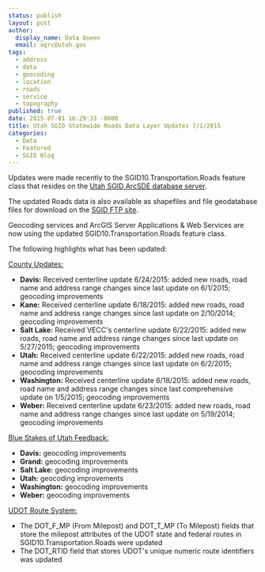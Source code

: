 ```yaml
---
status: publish
layout: post
author:
  display_name: Data Queen
  email: agrc@utah.gov
tags:
  - address
  - data
  - geocoding
  - location
  - roads
  - service
  - topography
published: true
date: 2015-07-01 16:29:33 -0600
title: Utah SGID Statewide Roads Data Layer Updates 7/1/2015
categories:
  - Data
  - Featured
  - SGID Blog
---
```

<p>Updates were made recently to the SGID10.Transportation.Roads feature class that resides on the <a href="{{ "/data/how-to-connect-to-the-sgid-via-sde/" | prepend: site.baseurl }}">Utah SGID ArcSDE database server</a>.</p>
<p>The updated Roads data is also available as shapefiles and file geodatabase files for download on the <a href="ftp://ftp.agrc.utah.gov/UtahSGID_Vector/UTM12_NAD83/TRANSPORTATION/PackagedData/_Statewide/UtahRoadAndHighwaySystem/">SGID FTP site</a>.</p>
<p>Geocoding services and ArcGIS Server Applications & Web Services are now using the updated SGID10.Transportation.Roads feature class.</p>
<p>The following highlights what has been updated:</p>
<p><span style="text-decoration: underline;">County Updates:</span></p>
<ul>
<li><strong>Davis:</strong> Received centerline update 6/24/2015: added new roads, road name and address range changes since last update on 6/1/2015; geocoding improvements</li>
<li><strong>Kane:</strong> Received centerline update 6/18/2015: added new roads, road name and address range changes since last update on 2/10/2014; geocoding improvements</li>
<li><strong>Salt Lake:</strong> Received VECC's centerline update 6/22/2015: added new roads, road name and address range changes since last update on 5/27/2015; geocoding improvements</li>
<li><strong>Utah:</strong> Received centerline update 6/22/2015: added new roads, road name and address range changes since last update on 6/2/2015; geocoding improvements</li>
<li><strong>Washington:</strong> Received centerline update 6/18/2015: added new roads, road name and address range changes since last comprehensive update on 1/5/2015; geocoding improvements</li>
<li><strong>Weber:</strong> Received centerline update 6/23/2015: added new roads, road name and address range changes since last update on 5/19/2014; geocoding improvements </li>
</ul>
<p><span style="text-decoration: underline;">Blue Stakes of Utah Feedback:</span></p>
<ul>
<li><strong>Davis:</strong> geocoding improvements</li>
<li><strong>Grand:</strong> geocoding improvements</li>
<li><strong>Salt Lake:</strong> geocoding improvements</li>
<li><strong>Utah:</strong> geocoding improvements</li>
<li><strong>Washington:</strong> geocoding improvements</li>
<li><strong>Weber:</strong> geocoding improvements</li>
</ul>
<p><span style="text-decoration: underline;">UDOT Route System:</span></p>
<ul>
<li>The DOT_F_MP (From Milepost) and DOT_T_MP (To Milepost) fields that store the milepost attributes of the UDOT state and federal routes in SGID10.Transportation.Roads were updated</li>
<li>The DOT_RTID field that stores UDOT's unique numeric route identifiers was updated</li>
